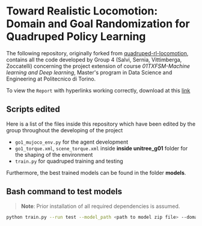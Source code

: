 # ⁠Toward Realistic Locomotion: Domain and Goal Randomization for Quadruped Policy Learning

The following repository, originally forked from [quadruped-rl-locomotion](https://github.com/nimazareian/quadruped-rl-locomotion), contains all the code developed by Group 4 (Salvi, Sernia, Vittimberga, Zoccatelli) concerning the project extension of course *01TXFSM-Machine learning and Deep learning*, Master's program in Data Science and Engineering at Politecnico di Torino. 

To view the `Report` with hyperlinks working correctly, download at this [link](https://github.com/MattiaSernia294330/quadruped-rl-locomotion/raw/branch_finale/Report.pdf)

## Scripts edited

Here is a list of the files inside this repository which have been edited by the group throughout the developing of the project
- `go1_mujoco_env.py` for the agent development 
- `go1_torque.xml`, `scene_torque.xml` inside **inside unitree_g01** folder for the shaping of the environment
- `train.py` for quadruped training and testing

Furthermore, the best trained models can be found in the folder **models**.


## Bash command to test models 

> **Note**: Prior installation of all required dependencies is assumed.

```bash
python train.py --run test --model_path <path to model zip file> --domain target --point {fixed, random} 
```
